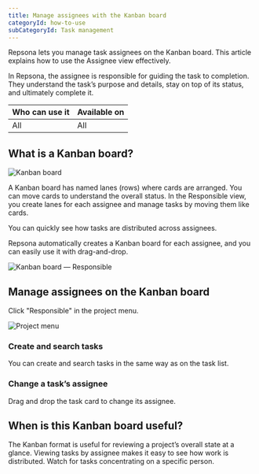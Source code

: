 ```yaml
---
title: Manage assignees with the Kanban board
categoryId: how-to-use
subCategoryId: Task management
---
```


Repsona lets you manage task assignees on the Kanban board. This article explains how to use the Assignee view effectively.

In Repsona, the assignee is responsible for guiding the task to completion. They understand the task’s purpose and details, stay on top of its status, and ultimately complete it.

| Who can use it | Available on |
|---|---|
| All | All |

## What is a Kanban board?

![Kanban board](/images/help/kanban.webp)

A Kanban board has named lanes (rows) where cards are arranged. You can move cards to understand the overall status. In the Responsible view, you create lanes for each assignee and manage tasks by moving them like cards.

You can quickly see how tasks are distributed across assignees.

Repsona automatically creates a Kanban board for each assignee, and you can easily use it with drag-and-drop.

![Kanban board — Responsible](/images/features/en/ball.webp)

## Manage assignees on the Kanban board

Click "Responsible" in the project menu.

![Project menu](/images/help/project-menu.en.png)

### Create and search tasks

You can create and search tasks in the same way as on the task list.

### Change a task’s assignee

Drag and drop the task card to change its assignee.

## When is this Kanban board useful?

The Kanban format is useful for reviewing a project’s overall state at a glance. Viewing tasks by assignee makes it easy to see how work is distributed. Watch for tasks concentrating on a specific person.
